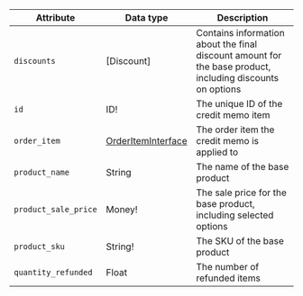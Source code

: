 Attribute | Data type | Description
--- | --- | ---
`discounts` | [Discount] | Contains information about the final discount amount for the base product, including discounts on options
`id` | ID! | The unique ID of the credit memo item
`order_item` | [OrderItemInterface](/src/pages/graphql/schema/orders/interfaces/order-item.md) | The order item the credit memo is applied to
`product_name` | String | The name of the base product
`product_sale_price` | Money! | The sale price for the base product, including selected options
`product_sku` | String! | The SKU of the base product
`quantity_refunded` | Float | The number of refunded items
